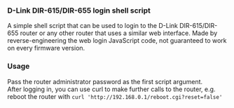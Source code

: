 ### D-Link DIR-615/DIR-655 login shell script  
A simple shell script that can be used to login to the D-Link DIR-615/DIR-655 router or any other router that uses a similar web interface. Made by reverse-engineering the web login JavaScript code, not guaranteed to work on every firmware version.  
### Usage  
Pass the router administrator password as the first script argument.  
After logging in, you can use curl to make further calls to the router, e.g. reboot the router with `curl 'http://192.168.0.1/reboot.cgi?reset=false'`
